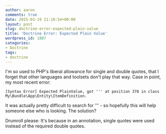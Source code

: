 ```yaml
---
author: aaron
comments: true
date: 2015-03-19 21:10:54+00:00
layout: post
slug: doctrine-error-expected-plain-value
title: 'Doctrine Error: Expected Plain Value'
wordpress_id: 1807
categories:
- Doctrine
tags:
- doctrine
---
```


I'm so used to PHP's liberal allowance for single and double quotes, that I forget that other languages and toolsets don't play that way.  Case in point, my most recent error:


    
    
    [Syntax Error] Expected PlainValue, got ''' at position 378 in class My\Bundle\App\Entity\ItemDefinition.
    



It was actually pretty difficult to search for ''' - so hopefully this will help someone else who is looking.  The solution?

Drumroll please:  It's because in an annotation, single quotes were used instead of the required double quotes.
